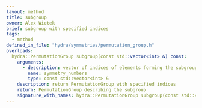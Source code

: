 ```yaml
---
layout: method
title: subgroup
owner: Alex Wietek
brief: subgroup with specified indices
tags:
  - method
defined_in_file: "hydra/symmetries/permutation_group.h"
overloads:
  hydra::PermutationGroup subgroup(const std::vector<int> &) const:
    arguments:
      - description: vector of indices of elements forming the subgroup
        name: symmetry_numbers
        type: const std::vector<int> &
    description: return PermutationGroup with specified indices
    return: PermutationGroup describing the subgroup
    signature_with_names: hydra::PermutationGroup subgroup(const std::vector<int> & symmetry_numbers) const
---
```

